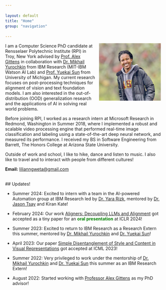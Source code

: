 ```yaml
---

layout: default
title: "Home"
group: "navigation"

---
```

<!-- <style>
img {
  border-radius: 50%;
}
</style> -->

<!-- <img style="float: right;" src="picture.png" height="250px" width="200px"> -->

<img style="float: right; padding: 0px 0px 10px 10px;" class="portrait" src="picture.png" width="200px">


I am a Computer Science PhD candidate at Rensselaer Polytechnic Institute (RPI) in Troy, New York advised by <a href="https://www.cs.rpi.edu/~gittea/">Prof. Alex Gittens</a> in collaboration with <a href="https://moonfolk.github.io">Dr. Mikhail Yurochkin</a> from IBM Research (MIT-IBM Watson AI Lab) and <a href="https://yuekai.github.io">Prof. Yuekai Sun</a> from University of Michigan. My current research focuses on post-processing techniques for alignment of vision and text foundation models. I am also interested in the out-of-distribution (OOD) generalization research and the applications of AI in solving real world problems.

Before joining RPI, I worked as a research intern at Microsoft Research in Redmond, Washington in Summer 2018, where I implemented a robust and scalable video processing engine that performed real-time image classification and labeling using a state-of-the-art deep neural network, and measured its performance. I received my BS in Software Engineering from Barrett, The Honors College at Arizona State University.

<!-- In summer 2020, I had the opportunity to intern at IBM Research in Yorktown Heights New York, where I used Machine Learning and Natural Language Processing techniques to determine how vulnerabilities will most likely be exploited and by who. -->
Outside of work and school, I like to hike, dance and listen to music. I also like to travel and to interact with people from different cultures! 

<b>Email:</b> lilianngweta@gmail.com


<br>
## Updates! 

* Summer 2024: Excited to intern with a team in the AI-powered Automation group at IBM Research led by [Dr. Yara Rizk](https://scholar.google.com/citations?user=llV-0hwAAAAJ&hl=en), mentored by [Dr. Jason Tsay](https://www.jsntsay.com/) and Kiran Kate!

* February 2024: Our work [Aligners: Decoupling LLMs and Alignment](https://arxiv.org/abs/2403.04224) got accepted as a tiny paper for an <span style="color:green">**oral presentation**</span> at ICLR 2024!

* Summer 2023: Excited to return to IBM Research as a Research Extern this summer, mentored by <a href="https://moonfolk.github.io">Dr. Mikhail Yurochkin</a> and <a href="https://yuekai.github.io">Dr. Yuekai Sun</a>!

* April 2023: Our paper [Simple Disentanglement of Style and Content in Visual Representations](https://arxiv.org/abs/2302.09795) got accepted at ICML 2023!

* Summer 2022: Very privileged to work under the mentorship of <a href="https://moonfolk.github.io">Dr. Mikhail Yurochkin</a> and <a href="https://yuekai.github.io">Dr. Yuekai Sun</a> this summer as an IBM Research Extern!

* August 2022: Started working with <a href="https://www.cs.rpi.edu/~gittea/">Professor Alex Gittens</a> as my PhD advisor!

<!-- * May 2022: Started working with <a href="https://www.cs.rpi.edu/~gittea/">Professor Alex Gittens</a> as my PhD co-advisor!

* May 2021: Started working with <a href="https://sites.ecse.rpi.edu/~qji/">Professor Qiang Ji</a> as my PhD advisor!

* May 2021: Returned to IBM Research as a Research Intern!

* June 2020: Joining IBM Research as a Research Intern!

* May 2020: Finished my Computer Science PhD qualifiers!

* May 2020: Receiced my Master's degree in Computer Science from RPI! -->


